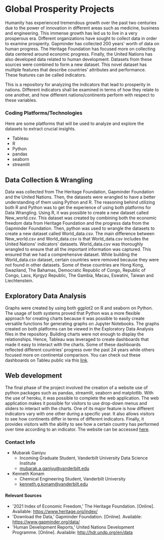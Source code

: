 # Global Prosperity Projects

Humanity has experienced tremendous growth over the past two centuries due to the power of innovation in different areas such as medicine, business and engineering. This immense growth has led us to live in a very prosperous era. Different organizations have sought to collect data in order to examine prosperity. Gapminder has collected 200 years' worth of data on human progress. The Heritage Foundation has focused more on collecting data centered around economic progress. Finally, the United Nations has also developed data related to human development. Datasets from these sources were combined to form a new dataset. This novel dataset has mulitple features that describe countries' attributes and performance. These features can be called indicators.

This is a repository for analyzing the indicators that lead to prosperity in nations. Different indicators shall be examined in terms of how they relate to one another, and how different nations/continents perform with respect to these variables.

### Coding Platforms/Technologies
Here are some platforms that will be used to analyze and explore the datasets to extract crucial insights. 
* Tableau
* R
* Python
* pandas
* seaborn
* streamlit

## Data Collection & Wrangling

Data was collected from The Heritage Foundation, Gapminder Foundation and the United Nations. Then, the datasets were wrangled to have a better understanding of them using Python and R. The reasoning behind utilizing both R and Python was to get the experience of using both platforms for Data Wrangling. Using R, it was possible to create a new dataset called New_world.csv. This dataset was created by combining both the economic freedom data from Heritage Foundation and the progress data from the Gapminder Foundation. Then, python was used to wrangle the datasets to create a new dataset called World_data.csv. The main difference between New_world.csv and World_data.csv is that World_data.csv includes the United Nations' indicators' datasets. World_data.csv was thoroughly wrangled to ensure that all the important information was captured. This ensured that we had a comprehensive dataset. While building the World_data.csv dataset, certain countries were removed because they were not found in other datasets. Some of these countries are Hong Kong, Swaziland, The Bahamas, Democratic Republic of Congo, Republic of Congo, Laos, Kyrgyz Republic, The Gambia, Macau, Eswatini, Taiwan and Liechtenstein.

## Exploratory Data Analysis

Graphs were created by using both ggplot2 on R and seaborn on Python. The usage of both systems proved that Python was a more flexible approach for creating charts because it was possible to easily create versatile functions for generating graphs on Jupyter Notebooks. The graphs created on both platforms can be viewed in the Exploratory Data Analysis files in the repository. Building charts were not enough to display the relationships. Hence, Tableau was leveraged to create dashboards that made it easy to interact with the charts. Some of these dashboards reflected different countries' progress over the past 24 years while others focused more on continental comparison. You can check out these dashboards on Tableu public via this [link](https://public.tableau.com/views/EconomicFreedomIndexAnalysis/GlobalEconomicTrendsfrom1995to2021?:language=en-US&:retry=yes&:display_count=n&:origin=viz_share_link).

## Web development

The final phase of the project involved the creation of a website use of python packages such as pandas, streamlit, seaborn and matplotlib. With the use of heroku, it was possible to complete the web application. The web application makes it possible for visitors to use drop-down menus and sliders to interact with the charts. One of its major feature is how different indicators vary with one other during a specific year. It also allows visitors to see how continents differ in terms of different indicators. Finally, it provides visitors with the ability to see how a certain country has performed over time according to an indicator. The website can be accessed  [here](https://global-prosperity.herokuapp.com/).

### Contact Info
* Mubarak Ganiyu
  - Incoming Graduate Student, Vanderbilt University Data Science Institute 
  - mubarak.a.ganiyu@vanderbilt.edu
* Kenneth Konam
  - Chemical Engineering Student, Vanderbilt University
  - kenneth.g.konam@vanderbilt.edu

#### Relevant Sources
- '2021 Index of Economic Freedom,' The Heritage Foundation. [Online]. Available: https://www.heritage.org/index/
- 'Download the Data,' Gapminder Foundation. [Online]. Available: https://www.gapminder.org/data/
- 'Human Development Reports,' United Nations Development Programme. [Online]. Available: http://hdr.undp.org/en/data

